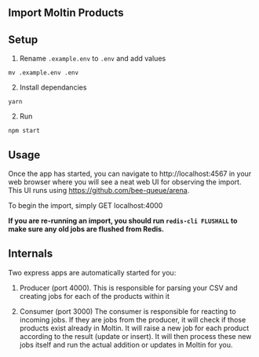 ## Import Moltin Products

## Setup
1. Rename `.example.env` to `.env` and add values
```
mv .example.env .env
```

2. Install dependancies
```
yarn
```

2. Run
```
npm start
```

## Usage
Once the app has started, you can navigate to http://localhost:4567 in your web browser where you will see a neat web UI for observing the import. This UI runs using https://github.com/bee-queue/arena.

To begin the import, simply GET localhost:4000

**If you are re-running an import, you should run `redis-cli FLUSHALL` to make sure any old jobs are flushed from Redis.**

## Internals
Two express apps are automatically started for you:

1. Producer (port 4000).
This is responsible for parsing your CSV and creating jobs for each of the products within it

2. Consumer (port 3000)
The consumer is responsible for reacting to incoming jobs. If they are jobs from the producer, it will check if those products exist already in Moltin. It will raise a new job for each product according to the result (update or insert). It will then process these new jobs itself and run the actual addition or updates in Moltin for you.